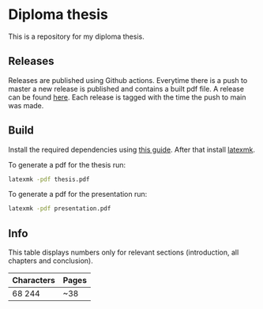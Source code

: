 # Diploma thesis

This is a repository for my diploma thesis.

## Releases

Releases are published using Github actions. Everytime there is a push to master a new release is published and contains a built pdf file. A release can be found [here](https://github.com/SamoKopecky/diploma-thesis-latex/releases). Each release is tagged with the time the push to main was made.

## Build

Install the required dependencies using [this guide](https://gist.github.com/ogajduse/ad4db70f9a6d396a133e6fd68f1a1204). After that install [latexmk](https://mg.readthedocs.io/latexmk.html).

To generate a pdf for the thesis run:

```sh
latexmk -pdf thesis.pdf
```

To generate a pdf for the presentation run:

```sh
latexmk -pdf presentation.pdf
```

## Info

This table displays numbers only for relevant sections (introduction, all chapters and conclusion).

| Characters | Pages |
|------------|-------|
| 68 244     | ~38   |
